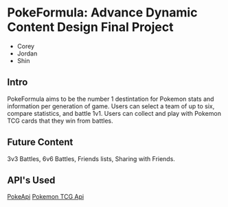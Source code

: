 # PokeFormula: Advance Dynamic Content Design Final Project

- Corey
- Jordan
- Shin

## Intro
PokeFormula aims to be the number 1 destintation for Pokemon stats and information per generation of game. Users can select a team of up to six, compare statistics, and battle 1v1. Users can collect and play with Pokemon TCG cards that they win from battles.

## Future Content
3v3 Battles, 6v6 Battles, Friends lists, Sharing with Friends.

## API's Used
[PokeApi](https://pokeapi.co/)
[Pokemon TCG Api](https://pokemontcg.io/)
